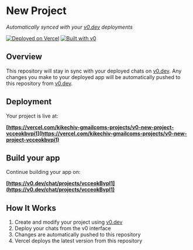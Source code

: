 # New Project

*Automatically synced with your [v0.dev](https://v0.dev) deployments*

[![Deployed on Vercel](https://img.shields.io/badge/Deployed%20on-Vercel-black?style=for-the-badge&logo=vercel)](https://vercel.com/kikechiv-gmailcoms-projects/v0-new-project-vcceokbvpi1)
[![Built with v0](https://img.shields.io/badge/Built%20with-v0.dev-black?style=for-the-badge)](https://v0.dev/chat/projects/vcceokBvpI1)

## Overview

This repository will stay in sync with your deployed chats on [v0.dev](https://v0.dev).
Any changes you make to your deployed app will be automatically pushed to this repository from [v0.dev](https://v0.dev).

## Deployment

Your project is live at:

**[https://vercel.com/kikechiv-gmailcoms-projects/v0-new-project-vcceokbvpi1](https://vercel.com/kikechiv-gmailcoms-projects/v0-new-project-vcceokbvpi1)**

## Build your app

Continue building your app on:

**[https://v0.dev/chat/projects/vcceokBvpI1](https://v0.dev/chat/projects/vcceokBvpI1)**

## How It Works

1. Create and modify your project using [v0.dev](https://v0.dev)
2. Deploy your chats from the v0 interface
3. Changes are automatically pushed to this repository
4. Vercel deploys the latest version from this repository
